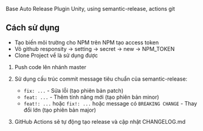 Base Auto Release Plugin Unity, using semantic-release, actions git

## Cách sử dụng
- Tạo biến môi trường cho NPM trên NPM tạo access token
- Vô github responsity -> setting -> secret -> new -> NPM_TOKEN
- Clone Project về là sử dụng được
  
1. Push code lên nhánh master
2. Sử dụng cấu trúc commit message tiêu chuẩn của semantic-release:
   - `fix: ...` - Sửa lỗi (tạo phiên bản patch)
   - `feat: ...` - Thêm tính năng mới (tạo phiên bản minor)
   - `feat!: ...` hoặc `fix!: ...` hoặc message có `BREAKING CHANGE` - Thay đổi lớn (tạo phiên bản major)

3. GitHub Actions sẽ tự động tạo release và cập nhật CHANGELOG.md
